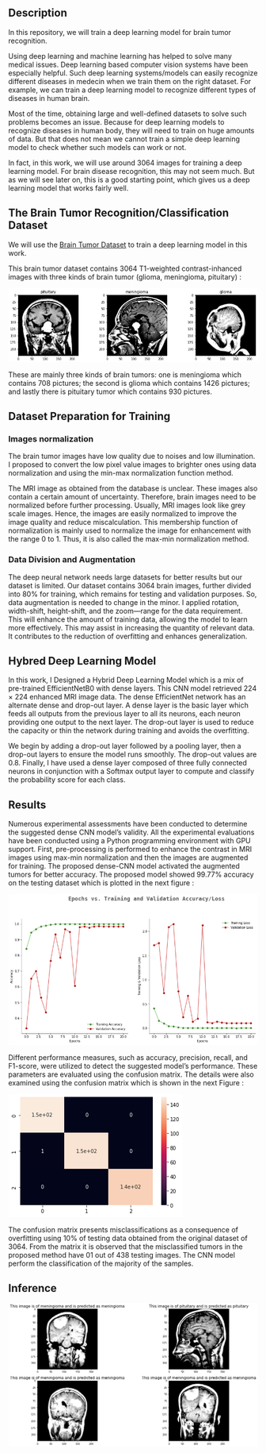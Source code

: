 <Deep-Hybrid-Learning-for-Brain-Tumor-Classification>

## Description

In this repository, we will train a deep learning model for brain tumor recognition.

Using deep learning and machine learning has helped to solve many medical issues. Deep learning based computer vision systems have been especially helpful. Such deep learning systems/models can easily recognize different diseases in medecin when we train them on the right dataset. For example, we can train a deep learning model to recognize different types of diseases in human brain.

Most of the time, obtaining large and well-defined datasets to solve such problems becomes an issue. Because for deep learning models to recognize diseases in human body, they will need to train on huge amounts of data. But that does not mean we cannot train a simple deep learning model to check whether such models can work or not.

In fact, in this work, we will use around 3064 images for training a deep learning model. For brain disease recognition, this may not seem much. But as we will see later on, this is a good starting point, which gives us a deep learning model that works fairly well.

## The Brain Tumor Recognition/Classification Dataset
  
  We will use the [Brain Tumor Dataset](https://figshare.com/articles/dataset/brain_tumor_dataset/1512427) to train a deep learning model in this work.

  This brain tumor dataset contains 3064 T1-weighted contrast-inhanced images with three kinds of brain tumor (glioma, meningioma, pituitary) :
  
  <img src="https://github.com/OUTLAOUAIT/Deep-Hybrid-Learning-for-Brain-Tumor-Classification/blob/main/types.png"/>

   These are mainly three kinds of brain tumors: one is meningioma which contains 708 pictures; the second is glioma which contains 1426 pictures; and lastly there is pituitary tumor which contains 930 pictures. 
  
## Dataset Preparation for Training
  ### Images normalization
  The brain tumor images have low quality due to noises and low illumination. I proposed to convert the low pixel value images to brighter ones using data normalization and using the min-max normalization function method.

  The MRI image as obtained from the database is unclear. These images also contain a certain amount of uncertainty. Therefore, brain images need to be normalized 
  before further processing. Usually, MRI images look like grey scale images. Hence, the  images are easily normalized to improve the image quality and reduce miscalculation.  This membership function of normalization is mainly used to normalize the image for enhancement with the range 0 to 1. Thus, it is also called the max-min normalization method.

  ###  Data Division and Augmentation
  The deep neural network needs large datasets for better results but our dataset is limited. Our dataset contains 3064 brain images, further divided into 80% for training, which remains for testing and validation purposes. So, data augmentation is needed to change in the minor. I applied rotation, width-shift, height-shift, and the zoom—range for the data requirement. This will enhance the amount of training data, allowing the model to learn more effectively. This may assist in increasing the quantity of relevant data. It contributes to the reduction of overfitting and enhances generalization. 
## Hybred Deep Learning Model
  
   In this work, I Designed a Hybrid Deep Learning Model which is a mix of pre-trained EfficientNetB0 with dense layers. This CNN model retrieved 224 × 224 enhanced MRI image data. The dense EfficientNet network has an alternate dense and drop-out layer. A dense layer is the basic layer which feeds all outputs from the previous layer to all its neurons, each neuron providing one output to the next layer. The drop-out layer is used to reduce the capacity or thin the network during training and avoids the overfitting. 
  
  We begin by adding a drop-out layer followed by a pooling layer, then a drop-out layers to ensure the model runs smoothly. The drop-out values are 0.8. Finally, I have used a dense layer composed of three fully connected neurons in conjunction with a Softmax output layer to compute and classify the probability score for each class.
  
## Results 
  
  Numerous experimental assessments have been conducted to determine the suggested dense CNN model’s validity. All the experimental evaluations have been conducted using a Python programming environment with GPU support. First, pre-processing is performed to enhance the contrast in MRI images using max-min normalization and then the images are augmented for training. The proposed dense-CNN model activated the augmented tumors for better accuracy. The proposed model showed 99.77% accuracy on the testing dataset which is plotted in the next figure :
  
  
  <img src="https://github.com/OUTLAOUAIT/Deep-Hybrid-Learning-for-Brain-Tumor-Classification/blob/main/curves.png"/>

  Different performance measures, such as accuracy, precision, recall, and F1-score, were utilized to detect the suggested model’s performance. These parameters are evaluated using the confusion matrix. The details were also examined using the confusion matrix which is shown in the next Figure :
  
   <img src="https://github.com/OUTLAOUAIT/Deep-Hybrid-Learning-for-Brain-Tumor-Classification/blob/main/Confusion matrix.png"/>

  The confusion matrix presents misclassifications as a consequence of overfitting using 10% of testing data obtained from the original dataset of 
3064. From the matrix it is observed that the misclassified tumors in the proposed method have 01 out of 438 testing images. The CNN  model perform the classification of the majority of the samples. 

## Inference

  <img src="https://github.com/OUTLAOUAIT/Deep-Hybrid-Learning-for-Brain-Tumor-Classification/blob/main/inference.png"/>
